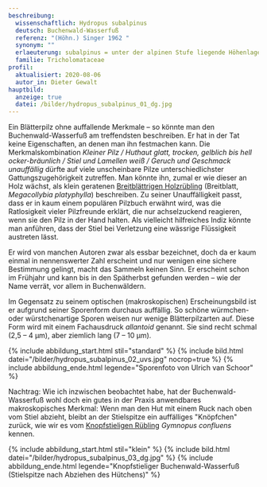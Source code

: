 ```yaml
---
beschreibung:
  wissenschaftlich: Hydropus subalpinus
  deutsch: Buchenwald-Wasserfuß
  referenz: "(Höhn.) Singer 1962 "
  synonym: ""
  erlaeuterung: subalpinus = unter der alpinen Stufe liegende Höhenlage
  familie: Tricholomataceae
profil:
  aktualisiert: 2020-08-06
  autor_in: Dieter Gewalt
hauptbild:
  anzeige: true
  datei: /bilder/hydropus_subalpinus_01_dg.jpg
---
```

Ein Blätterpilz ohne auffallende Merkmale – so könnte man den Buchenwald-Wasserfuß am treffendsten beschreiben. Er hat in der Tat keine Eigenschaften, an denen man ihn festmachen kann. Die Merkmalskombination *Kleiner Pilz / Huthaut glatt, trocken, gelblich bis hell ocker-bräunlich / Stiel und Lamellen weiß / Geruch und Geschmack unauffällig* dürfte auf viele unscheinbare Pilze unterschiedlichster Gattungszugehörigkeit zutreffen. Man könnte ihn, zumal er wie dieser an Holz wächst, als klein geratenen [Breitblättrigen Holzrübling](/pilze/megacollybia-platyphylla-breitblatt-breitblättriger-holzrübling) (Breitblatt, *Megacollybia platyphylla*) beschreiben. Zu seiner Unauffälligkeit passt, dass er in kaum einem populären Pilzbuch erwähnt wird, was die Ratlosigkeit vieler Pilzfreunde erklärt, die nur achselzuckend reagieren, wenn sie den Pilz in der Hand halten. Als vielleicht hilfreiches Indiz könnte man anführen, dass der Stiel bei Verletzung eine wässrige Flüssigkeit austreten lässt.

Er wird von manchen Autoren zwar als essbar bezeichnet, doch da er kaum einmal in nennenswerter Zahl erscheint und nur wenigen eine sichere Bestimmung gelingt, macht das Sammeln keinen Sinn. Er erscheint schon im Frühjahr und kann bis in den Spätherbst gefunden werden – wie der Name verrät, vor allem in Buchenwäldern.

Im Gegensatz zu seinem optischen (makroskopischen) Erscheinungsbild ist er aufgrund seiner Sporenform durchaus auffällig. So schöne würmchen- oder würstchenartige Sporen weisen nur wenige Blätterpilzarten auf. Diese Form wird mit einem Fachausdruck *allantoid* genannt. Sie sind recht schmal (2,5 – 4 µm), aber ziemlich lang (7 – 10 µm).

{% include abbildung_start.html stil="standard" %}
{% include bild.html datei="/bilder/hydropus_subalpinus_02_uvs.jpg" nocrop=true %}
{% include abbildung_ende.html legende="Sporenfoto von Ulrich van Schoor" %}

Nachtrag: Wie ich inzwischen beobachtet habe, hat der Buchenwald-Wasserfuß wohl doch ein gutes in der Praxis anwendbares makroskopisches Merkmal: Wenn man den Hut mit einem Ruck nach oben vom Stiel abzieht, bleibt an der Stielspitze ein auffälliges "Knöpfchen" zurück, wie wir es vom [Knopfstieligen Rübling](/pilze/gymnopus-confluens-knopfstieliger-rübling) *Gymnopus confluens* kennen.

{% include abbildung_start.html stil="klein" %}
{% include bild.html datei="/bilder/hydropus_subalpinus_03_dg.jpg" %}
{% include abbildung_ende.html legende="Knopfstieliger Buchenwald-Wasserfuß (Stielspitze nach Abziehen des Hütchens)" %}
